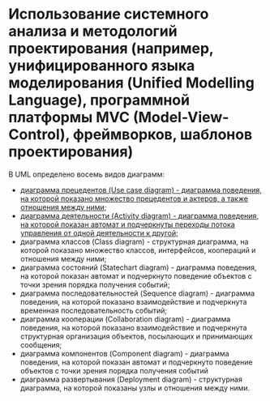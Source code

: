 # Использование системного анализа и методологий проектирования (например, унифицированного языка моделирования (Unified Modelling Language), программной платформы MVC (Model-View-Control), фреймворков, шаблонов проектирования)

В UML определено восемь видов диаграмм:
- [диаграмма прецедентов (Use case diagram) - диаграмма поведения, на которой показано множество прецедентов и актеров, а также отношения между ними](https://github.com/plyusninaEV/PM05/blob/main/%D0%BF%D1%80%D0%BE%D0%B5%D0%BA%D1%82%D0%B8%D1%80%D0%BE%D0%B2%D0%B0%D0%BD%D0%B8%D0%B5/UML_case.md);
- [диаграмма деятельности (Activity diagram) - диаграмма поведения, на которой показан автомат и подчеркнуты переходы потока управления от одной деятельности к другой;](https://github.com/plyusninaEV/PM05/blob/main/проектирование/UML_activity.md)
- диаграмма классов (Class diagram) - структурная диаграмма, на которой показано множество классов, интерфейсов, коопераций и отношения между ними;
- диаграмма состояний (Statechart diagram) - диаграмма поведения, на которой показан автомат и подчеркнуто поведение объектов с точки зрения порядка получения событий;
- диаграмма последовательностей (Sequence diagram) - диаграмма поведения, на которой показано взаимодействие и подчеркнута временная последовательность событий;
- диаграмма кооперации (Collaboration diagram) - диаграмма поведения, на которой показано взаимодействие и подчеркнута структурная организация объектов, посылающих и принимающих сообщения;
- диаграмма компонентов (Component diagram) - диаграмма поведения, на которой показан автомат и подчеркнуто поведение объектов с точки зрения порядка получения событий
- диаграмма развертывания (Deployment diagram) - структурная диаграмма, на которой показаны узлы и отношения между ними.

